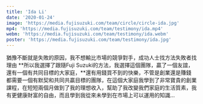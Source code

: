 ```yaml
---
title: 'Ida Li'
date: '2020-01-24'
image: 'https://media.fujisuzuki.com/team/circle/circle-ida.jpg'
mp4: 'https://media.fujisuzuki.com/team/testimony/ida.mp4'
webm: 'https://media.fujisuzuki.com/team/testimony/ida.webm'
poster: 'https://media.fujisuzuki.com/team/testimony/ida.jpg'
---
```

猶豫不斷就是失敗的原因，我不想輸比市場的競爭對手，成功人士找方法失敗者找理由
**所以我選擇了跟隨Fuji Suzuki的方法，我選擇這個團隊，贏了一個友誼，還有一個有共同目標的大家庭，**還有用錢買不到的快樂，不管是創業還是賺錢都需要一個有默契和共同共贏目標的團隊，在這個大家庭我學到了非常寶貴的創業課程，在短短兩個月做到了我的理想收入，幫助了我改變我們家庭的生活質素，我有更健康財富的自由，而且學到我從來未學到在市場上可以運用的知識...